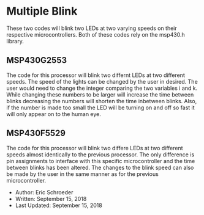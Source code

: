 # Multiple Blink
These two codes will blink two LEDs at two varying speeds on their respective microcontrollers. Both of these codes rely on the msp430.h library. 

## MSP430G2553
The code for this processor will blink two differnt LEDs at two different speeds. The speed of the lights can be changed by the user in desired. The user would need to change the integer comparing the two variables i and k. While changing these numbers to be larger will increase the time between blinks decreasing the numbers will shorten the time inbetween blinks. Also, if the number is made too small the LED will be turning on and off so fast it will only appear on to the human eye.

## MSP430F5529
The code for this processor will blink two differe LEDs at two different speeds almost identically to the previous processor. The only difference is pin assignments to interface with this specific microcontroller and the time between blinks has been altered. The changes to the blink speed can also be made by the user in the same manner as for the previous microcontroller. 

* Author: Eric Schroeder
* Written: September 15, 2018
* Last Updated: September 15, 2018
